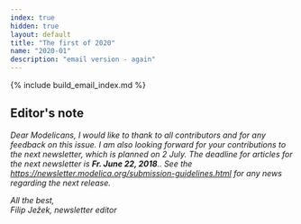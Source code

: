 ```yaml
---
index: true
hidden: true
layout: default
title: "The first of 2020"
name: "2020-01"
description: "email version - again"
---
```


{% include build_email_index.md %}

## Editor's note
*Dear Modelicans, I would like to thank to all contributors and for any feedback on this issue. I am also looking forward for your contributions to the next newsletter, which is  planned on 2 July. The deadline for articles for the next newsletter is **Fr. June 22, 2018**.. See the https://newsletter.modelica.org/submission-guidelines.html for any news regarding the next release.*

*All the best,    
Filip Ježek, newsletter editor*
